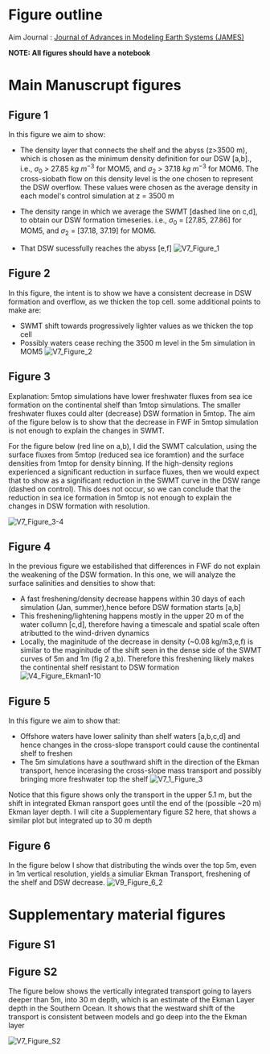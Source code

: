 # Figure outline

Aim Journal : [Journal of Advances in Modeling Earth Systems (JAMES)](https://agupubs.onlinelibrary.wiley.com/journal/19422466/journal-metrics)


**NOTE: All figures should have a notebook**
# Main Manuscrupt figures

## Figure 1 
In this figure we aim to show:
- The density layer that connects the shelf and the abyss (z>3500 m), which is chosen as the minimum density definition for our DSW [a,b]., i.e., $\sigma_0\ >\ 27.85\ kg \ m^{-3}$ for MOM5, and  $\sigma_2\ >\ 37.18\ kg \ m^{-3}$ for MOM6. The cross-siobath flow on this density level is the one chosen to represent the DSW overflow. These values were chosen as the average density in each model's control simulation at z = 3500 m

- The density range in which we average the SWMT [dashed line on c,d], to obtain our DSW formation timeseries. i.e., $\sigma_0\ =\ [27.85,\ 27.86]$ for MOM5, and $\sigma_2\ =\ [37.18,\ 37.19]$ for MOM6.
- That DSW sucessfully reaches the abyss [e,f]
![V7_Figure_1](https://github.com/user-attachments/assets/a9525ec2-0186-43e7-9363-e9039e84bd8b)


## Figure 2
In this figure, the intent is to show we have a consistent decrease in DSW formation and overflow, as we thicken the top cell. some additional points to make are:

- SWMT shift towards progressively lighter values as we thicken the top cell
- Possibly waters cease reching the 3500 m level in the 5m simulation in MOM5
![V7_Figure_2](https://github.com/user-attachments/assets/1d359bfd-3fcf-41b8-8477-8ffb3fe5bf5d)


## Figure 3
Explanation: 5mtop simulations have lower freshwater fluxes from sea ice formation on the continental shelf than 1mtop simulations. The smaller freshwater fluxes could alter (decrease) DSW formation in 5mtop. The aim of the figure below is to show that the decrease in FWF in 5mtop simulation is not enough to explain the changes in SWMT.

For the figure below (red line on a,b), I did the SWMT calculation, using the surface fluxes from 5mtop (reduced sea ice foramtion) and the surface densities from 1mtop for density binning. If the high-density regions experienced a significant reduction in surface fluxes, then we would expect that to show as a significant reduction in the SWMT curve in the DSW range (dashed on control). This does not occur, so we can conclude that the reduction in sea ice formation in 5mtop is not enough to explain the changes in DSW formation with resolution.

![V7_Figure_3-4](https://github.com/user-attachments/assets/00b7ae19-7ea0-4f6f-b0e9-d036158bb7b0)

## Figure 4
In the previous figure we estabilished that differences in FWF do not explain the weakening of the DSW formation. In this one, we will analyze the surface salinities and densities to show that:
- A fast freshening/density decrease happens within 30 days of each simulation (Jan, summer),hence before DSW formation starts [a,b]
- This freshening/lightening happens mostly in the upper 20 m of the water collumn [c,d], therefore having a timescale and spatial scale often atributted to the wind-driven dynamics
- Locally, the maginitude of the decrease in density (~0.08 kg/m3,e,f) is similar to the maginitude of the shift seen in the dense side of the SWMT curves of 5m and 1m (fig 2 a,b). Therefore this freshening likely makes the continental shelf resistant to DSW formation
![V4_Figure_Ekman1-10](https://github.com/user-attachments/assets/b4f5062b-ea4b-49b9-a539-3c0e9599b95d)

## Figure 5

In this figure we aim to show that:
- Offshore waters have lower salinity than shelf waters [a,b,c,d] and hence changes in the cross-slope transport could cause the continental shelf to freshen
- The 5m simulations have a southward shift in the direction of the Ekman transport, hence incerasing the cross-slope mass transport and possibly bringing more freshwater top the shelf
![V7_1_Figure_3](https://github.com/user-attachments/assets/b975a5da-c95e-4347-a76f-2d2762f544ff)

  
Notice that this figure shows only the transport in the upper 5.1 m, but the shift in integrated Ekman ransport goes until the end of the (possible ~20 m) Ekman layer depth. I will cite a Supplementary figure S2 here, that shows a similar plot but integrated up to 30 m depth

## Figure 6
In the figure below I show that distributing the winds over the top 5m, even in 1m vertical resolution, yields a simuliar Ekman Transport, freshening of the shelf and DSW decrease.
![V9_Figure_6_2](https://github.com/user-attachments/assets/f400ed51-f501-4d5a-b594-361104e983db)


# Supplementary material figures

## Figure S1


## Figure S2
The figure below shows the vertically integrated transport going to layers deeper than 5m, into 30 m depth, which is an estimate of the Ekman Layer depth in the Southern Ocean. It shows that the westward shift of the transport is consistent between models and go deep into the the Ekman layer

![V7_Figure_S2](https://github.com/user-attachments/assets/0bf1ccde-4692-4172-9b48-162b9131f40d)




